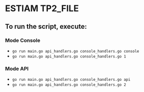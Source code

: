 # ESTIAM TP2_FILE

## To run the script, execute:

### Mode Console
- `go run main.go api_handlers.go console_handlers.go console`
- `go run main.go api_handlers.go console_handlers.go 1`

### Mode API
- `go run main.go api_handlers.go console_handlers.go api`
- `go run main.go api_handlers.go console_handlers.go 2`

